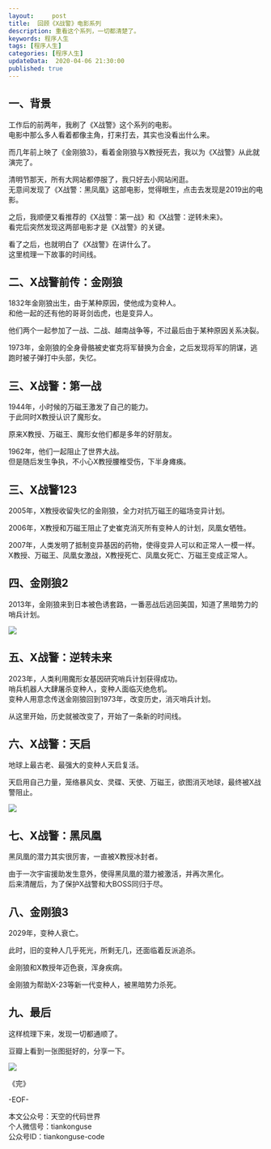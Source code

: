 ```yaml
---   
layout:     post  
title:  回顾《X战警》电影系列
description: 重看这个系列，一切都清楚了。  
keywords: 程序人生  
tags: [程序人生]    
categories: [程序人生]  
updateData:  2020-04-06 21:30:00  
published: true  
---  
```



## 一、背景  


工作后的前两年，我刷了《X战警》这个系列的电影。  
电影中那么多人看着都像主角，打来打去，其实也没看出什么来。  


而几年前上映了《金刚狼3》，看着金刚狼与X教授死去，我以为《X战警》从此就演完了。  


清明节那天，所有大网站都停服了，我只好去小网站闲逛。  
无意间发现了《X战警：黑凤凰》这部电影，觉得眼生，点击去发现是2019出的电影。  


之后，我顺便又看推荐的《X战警：第一战》和《X战警：逆转未来》。  
看完后突然发现这两部电影才是《X战警》的关键。  


看了之后，也就明白了《X战警》在讲什么了。  
这里梳理一下故事的时间线。  


## 二、X战警前传：金刚狼  


1832年金刚狼出生，由于某种原因，使他成为变种人。  
和他一起的还有他的哥哥剑齿虎，也是变异人。  


他们两个一起参加了一战、二战、越南战争等，不过最后由于某种原因关系决裂。  


1973年，金刚狼的全身骨骼被史崔克将军替换为合金，之后发现将军的阴谋，逃跑时被子弹打中头部，失忆。  


## 三、X战警：第一战  


1944年，小时候的万磁王激发了自己的能力。  
于此同时X教授认识了魔形女。  


原来X教授、万磁王、魔形女他们都是多年的好朋友。  


1962年，他们一起阻止了世界大战。  
但是随后发生争执，不小心X教授腰椎受伤，下半身瘫痪。  


## 三、X战警123  


2005年，X教授收留失忆的金刚狼，全力对抗万磁王的磁场变异计划。  


2006年，X教授和万磁王阻止了史崔克消灭所有变种人的计划，凤凰女牺牲。  


2007年，人类发明了抵制变异基因的药物，使得变异人可以和正常人一模一样。  
X教授、万磁王、凤凰女激战，X教授死亡、凤凰女死亡、万磁王变成正常人。  



## 四、金刚狼2  


2013年，金刚狼来到日本被色诱套路，一番恶战后逃回美国，知道了黑暗势力的哨兵计划。  


![](https://res2020.tiankonguse.com/images/2020/04/06/001.png)  


## 五、X战警：逆转未来  


2023年，人类利用魔形女基因研究哨兵计划获得成功。  
哨兵机器人大肆屠杀变种人，变种人面临灭绝危机。  
变种人用意念传送金刚狼回到1973年，改变历史，消灭哨兵计划。



从这里开始，历史就被改变了，开始了一条新的时间线。



## 六、X战警：天启  


地球上最古老、最强大的变种人天启复活。  


天启用自己力量，笼络暴风女、灵碟、天使、万磁王，欲图消灭地球，最终被X战警阻止。


![](https://res2020.tiankonguse.com/images/2020/04/06/002.png)  



## 七、X战警：黑凤凰  


黑凤凰的潜力其实很厉害，一直被X教授冰封者。  


由于一次宇宙援助发生意外，使得黑凤凰的潜力被激活，并再次黑化。  
后来清醒后，为了保护X战警和大BOSS同归于尽。  


## 八、金刚狼3  


2029年，变种人衰亡。  


此时，旧的变种人几乎死光，所剩无几，还面临着反派追杀。  


金刚狼和X教授年迈色衰，浑身疾病。  


金刚狼为帮助X-23等新一代变种人，被黑暗势力杀死。



## 九、最后  


这样梳理下来，发现一切都通顺了。  


豆瓣上看到一张图挺好的，分享一下。  



![](https://res2020.tiankonguse.com/images/2020/04/06/003.png)  



《完》


-EOF-  



本文公众号：天空的代码世界  
个人微信号：tiankonguse  
公众号ID：tiankonguse-code  
  

